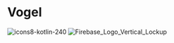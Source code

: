 # Vogel
![icons8-kotlin-240](https://user-images.githubusercontent.com/84332336/118670340-cfbc6400-b7f6-11eb-9e5a-1d5a1a59bd49.png)
![Firebase_Logo_Vertical_Lockup](https://user-images.githubusercontent.com/84332336/118669529-1cec0600-b7f6-11eb-9c96-72ef4fb67997.png)
